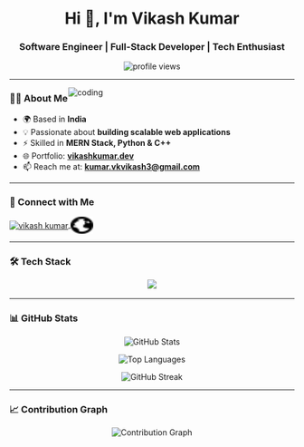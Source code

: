 <h1 align="center">Hi 👋, I'm Vikash Kumar</h1>
<h3 align="center">Software Engineer | Full-Stack Developer | Tech Enthusiast</h3>

<p align="center">
  <img src="https://komarev.com/ghpvc/?username=power2loop&label=Profile%20views&color=0e75b6&style=flat" alt="profile views" />
</p>

---

<img align="right" alt="coding" width="400" src="https://camo.githubusercontent.com/2366b34bb903c09617990fb5fff4622f3e941349e846ddb7e73df872a9d21233/68747470733a2f2f63646e2e6472696262626c652e636f6d2f75736572732f3733303730332f73637265656e73686f74732f363538313234332f6176656e746f2e676966">

### 👨‍💻 About Me  
- 🌍 Based in **India**  
- 💡 Passionate about **building scalable web applications**  
- ⚡ Skilled in **MERN Stack, Python & C++**  
- 🌐 Portfolio: **[vikashkumar.dev](https://vikashz.netlify.app/)**
- 📫 Reach me at: **kumar.vkvikash3@gmail.com**

---

### 🤝 Connect with Me  
<p align="left">
<a href="https://linkedin.com/in/vikash-kumar" target="blank">
  <img align="center" src="https://raw.githubusercontent.com/rahuldkjain/github-profile-readme-generator/master/src/images/icons/Social/linked-in-alt.svg" alt="vikash kumar" height="30" width="40" />
</a>
<a href="https://vikashkumar.dev" target="blank">
  <img align="center" src="https://raw.githubusercontent.com/iconic/open-iconic/master/svg/globe.svg" alt="portfolio" height="30" width="40" />
</a>
</p>

---

### 🛠️ Tech Stack  

<p align="center">
  <a href="https://skillicons.dev">
    <img src="https://skillicons.dev/icons?i=html,css,bootstrap,tailwind,js,ts,react,nodejs,express,mongodb,mysql,python,cpp,git,github,vscode&theme=dark" />
  </a>
</p>

---

### 📊 GitHub Stats  

<p align="center">
  <img src="https://github-readme-stats.vercel.app/api?username=power2loop&show_icons=true&theme=radical" alt="GitHub Stats" />
</p>

<p align="center">
  <img src="https://github-readme-stats.vercel.app/api/top-langs/?username=power2loop&layout=compact&theme=radical" alt="Top Languages" />
</p>

<p align="center">
  <img src="https://github-readme-streak-stats.herokuapp.com/?user=power2loop&theme=radical" alt="GitHub Streak" />
</p>


---

### 📈 Contribution Graph  
<p align="center">
  <img src="https://github-readme-activity-graph.vercel.app/graph?username=power2loop&theme=radical" alt="Contribution Graph" />
</p>

